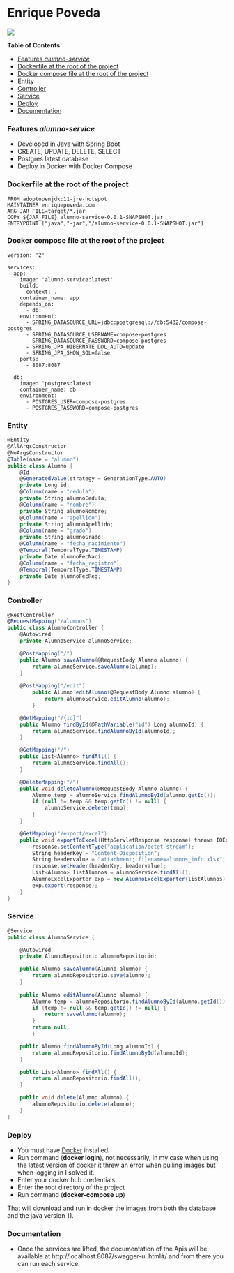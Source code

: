 # Enrique Poveda
![](https://avatars.githubusercontent.com/u/39422466?s=200&u=9ae32dc64d9ec00f3b36f0bb0412af0f61f05289&v=4)

**Table of Contents**
- [Features *alumno-service*](#features-alumno-service)
- [Dockerfile at the root of the project](#dockerfile-at-the-root-of-the-project)
- [Docker compose file at the root of the project](#docker-compose-file-at-the-root-of-the-project)
- [Entity](#entity)
- [Controller](#controller)
- [Service](#service)
- [Deploy](#deploy)
- [Documentation](#documentation)

### Features *alumno-service*
- Developed in Java with Spring Boot
- CREATE, UPDATE, DELETE, SELECT
- Postgres latest database
- Deploy in Docker with Docker Compose

### Dockerfile at the root of the project
	FROM adoptopenjdk:11-jre-hotspot
	MAINTAINER enriquepoveda.com
	ARG JAR_FILE=target/*.jar
	COPY ${JAR_FILE} alumno-service-0.0.1-SNAPSHOT.jar
	ENTRYPOINT ["java","-jar","/alumno-service-0.0.1-SNAPSHOT.jar"]

### Docker compose file at the root of the project
	version: '2'

	services:
	  app:
		image: 'alumno-service:latest'
		build:
		  context: .
		container_name: app
		depends_on:
		  - db
		environment:
		  - SPRING_DATASOURCE_URL=jdbc:postgresql://db:5432/compose-postgres
		  - SPRING_DATASOURCE_USERNAME=compose-postgres
		  - SPRING_DATASOURCE_PASSWORD=compose-postgres
		  - SPRING_JPA_HIBERNATE_DDL_AUTO=update
		  - SPRING_JPA_SHOW_SQL=false
		ports:
		  - 8087:8087

	  db:
		image: 'postgres:latest'
		container_name: db
		environment:
		  - POSTGRES_USER=compose-postgres
		  - POSTGRES_PASSWORD=compose-postgres

### Entity
```csharp
@Entity
@AllArgsConstructor
@NoArgsConstructor
@Table(name = "alumno")
public class Alumno {
	@Id
	@GeneratedValue(strategy = GenerationType.AUTO)
	private Long id;
	@Column(name = "cedula")
	private String alumnoCedula;
	@Column(name = "nombre")
	private String alumnoNombre;
	@Column(name = "apellido")
	private String alumnoApellido;
	@Column(name = "grado")
	private String alumnoGrado;
	@Column(name = "fecha_nacimiento")
	@Temporal(TemporalType.TIMESTAMP)
	private Date alumnoFecNaci;
	@Column(name = "fecha_registro")
	@Temporal(TemporalType.TIMESTAMP)
	private Date alumnoFecReg;
}
```
### Controller
```csharp
@RestController
@RequestMapping("/alumnos")
public class AlumnoController {
	@Autowired
	private AlumnoService alumnoService;

	@PostMapping("/")
	public Alumno saveAlumno(@RequestBody Alumno alumno) {
		return alumnoService.saveAlumno(alumno);
	}
	
	@PostMapping("/edit")
    	public Alumno editAlumno(@RequestBody Alumno alumno) {
        	return alumnoService.editAlumno(alumno);
    	}

	@GetMapping("/{id}")
	public Alumno findById(@PathVariable("id") Long alumnoId) {
		return alumnoService.findAlumnoById(alumnoId);
	}

	@GetMapping("/")
	public List<Alumno> findAll() {
		return alumnoService.findAll();
	}

	@DeleteMapping("/")
	public void deleteAlumno(@RequestBody Alumno alumno) {
		Alumno temp = alumnoService.findAlumnoById(alumno.getId());
		if (null != temp && temp.getId() != null) {
			alumnoService.delete(temp);
		}
	}

	@GetMapping("/export/excel")
	public void exportToExcel(HttpServletResponse response) throws IOException {
		response.setContentType("application/octet-stream");
		String headerKey = "Content-Disposition";
		String headervalue = "attachment; filename=alumnos_info.xlsx";
		response.setHeader(headerKey, headervalue);
		List<Alumno> listAlumnos = alumnoService.findAll();
		AlumnoExcelExporter exp = new AlumnoExcelExporter(listAlumnos);
		exp.export(response);
	}
}
```
### Service
```csharp
@Service
public class AlumnoService {

	@Autowired
	private AlumnoRepositorio alumnoRepositorio;

	public Alumno saveAlumno(Alumno alumno) {
		return alumnoRepositorio.save(alumno);
	}
	
	public Alumno editAlumno(Alumno alumno) {
		Alumno temp = alumnoRepositorio.findAlumnoById(alumno.getId());
		if (temp != null && temp.getId() != null) {
		    return saveAlumno(alumno);
		}
		return null;
    	}

	public Alumno findAlumnoById(Long alumnoId) {
		return alumnoRepositorio.findAlumnoById(alumnoId);
	}

	public List<Alumno> findAll() {
		return alumnoRepositorio.findAll();
	}

	public void delete(Alumno alumno) {
		alumnoRepositorio.delete(alumno);
	}
}
```
### Deploy
- You must have  [Docker](https://www.docker.com/products/docker-desktop) installed.
- Run  command (**docker login**), not necessarily, in my case when using the latest version of docker it threw an error when pulling images but when logging in I solved it.
- Enter your docker hub credentials
- Enter the root directory of the project
- Run command (**docker-compose up**)

That will download and run in docker the images from both the database and the java version 11.

### Documentation
- Once the services are lifted, the documentation of the Apis will be available at http://localhost:8087/swagger-ui.html#/ and from there you can run each service.
